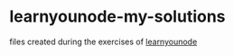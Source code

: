 # learnyounode-my-solutions
 files created during the exercises of [learnyounode](https://github.com/workshopper/learnyounode)
